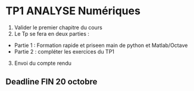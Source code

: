 
# TP1 ANALYSE Numériques
1. Valider le premier chapitre du cours 
2. Le Tp se fera en deux parties :
  * Partie 1 : Formation rapide et priseen main de python et Matlab/Octave
  * Partie 2 : compléter les exercices du TP1
3. Envoi du compte rendu 

## Deadline FIN 20 octobre 

